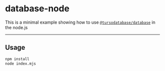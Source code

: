 # database-node

This is a minimal example showing how to use [`@tursodatabase/database`](https://www.npmjs.com/package/@tursodatabase/database) in the node.js

---

## Usage

```bash
npm install
node index.mjs
```
